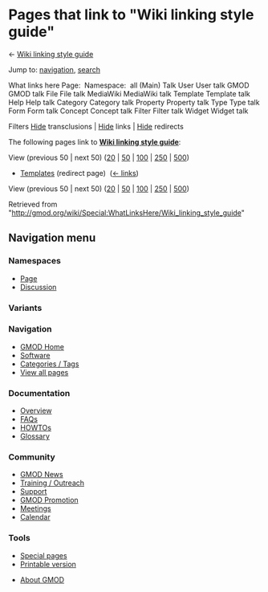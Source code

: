 <div id="mw-page-base" class="noprint">

</div>

<div id="mw-head-base" class="noprint">

</div>

<div id="content" class="mw-body" role="main">

<span id="top"></span>

<div id="mw-js-message" style="display:none;">

</div>



# <span dir="auto">Pages that link to "Wiki linking style guide"</span>

<div id="bodyContent">

<div id="contentSub">

← [Wiki linking style
guide](/wiki/Wiki_linking_style_guide "Wiki linking style guide")

</div>

<div id="jump-to-nav" class="mw-jump">

Jump to: [navigation](#mw-navigation), [search](#p-search)

</div>

<div id="mw-content-text">

What links here Page:  Namespace:  all (Main) Talk User User talk GMOD
GMOD talk File File talk MediaWiki MediaWiki talk Template Template talk
Help Help talk Category Category talk Property Property talk Type Type
talk Form Form talk Concept Concept talk Filter Filter talk Widget
Widget talk

Filters
[Hide](/mediawiki/index.php?title=Special:WhatLinksHere/Wiki_linking_style_guide&hidetrans=1 "Special:WhatLinksHere/Wiki linking style guide")
transclusions \|
[Hide](/mediawiki/index.php?title=Special:WhatLinksHere/Wiki_linking_style_guide&hidelinks=1 "Special:WhatLinksHere/Wiki linking style guide")
links \|
[Hide](/mediawiki/index.php?title=Special:WhatLinksHere/Wiki_linking_style_guide&hideredirs=1 "Special:WhatLinksHere/Wiki linking style guide")
redirects

The following pages link to **[Wiki linking style
guide](/wiki/Wiki_linking_style_guide "Wiki linking style guide")**:

View (previous 50 \| next 50)
([20](/mediawiki/index.php?title=Special:WhatLinksHere/Wiki_linking_style_guide&limit=20 "Special:WhatLinksHere/Wiki linking style guide")
\|
[50](/mediawiki/index.php?title=Special:WhatLinksHere/Wiki_linking_style_guide&limit=50 "Special:WhatLinksHere/Wiki linking style guide")
\|
[100](/mediawiki/index.php?title=Special:WhatLinksHere/Wiki_linking_style_guide&limit=100 "Special:WhatLinksHere/Wiki linking style guide")
\|
[250](/mediawiki/index.php?title=Special:WhatLinksHere/Wiki_linking_style_guide&limit=250 "Special:WhatLinksHere/Wiki linking style guide")
\|
[500](/mediawiki/index.php?title=Special:WhatLinksHere/Wiki_linking_style_guide&limit=500 "Special:WhatLinksHere/Wiki linking style guide"))

- [Templates](/mediawiki/index.php?title=Templates&redirect=no "Templates")
  (redirect page) ‎ <span class="mw-whatlinkshere-tools">([←
  links](/mediawiki/index.php?title=Special:WhatLinksHere&target=Templates "Special:WhatLinksHere"))</span>

View (previous 50 \| next 50)
([20](/mediawiki/index.php?title=Special:WhatLinksHere/Wiki_linking_style_guide&limit=20 "Special:WhatLinksHere/Wiki linking style guide")
\|
[50](/mediawiki/index.php?title=Special:WhatLinksHere/Wiki_linking_style_guide&limit=50 "Special:WhatLinksHere/Wiki linking style guide")
\|
[100](/mediawiki/index.php?title=Special:WhatLinksHere/Wiki_linking_style_guide&limit=100 "Special:WhatLinksHere/Wiki linking style guide")
\|
[250](/mediawiki/index.php?title=Special:WhatLinksHere/Wiki_linking_style_guide&limit=250 "Special:WhatLinksHere/Wiki linking style guide")
\|
[500](/mediawiki/index.php?title=Special:WhatLinksHere/Wiki_linking_style_guide&limit=500 "Special:WhatLinksHere/Wiki linking style guide"))

</div>

<div class="printfooter">

Retrieved from
"<http://gmod.org/wiki/Special:WhatLinksHere/Wiki_linking_style_guide>"

</div>

<div id="catlinks" class="catlinks catlinks-allhidden">

</div>

<div class="visualClear">

</div>

</div>

</div>

<div id="mw-navigation">

## Navigation menu

<div id="mw-head">



<div id="left-navigation">

<div id="p-namespaces" class="vectorTabs" role="navigation"
aria-labelledby="p-namespaces-label">

### Namespaces

- <span id="ca-nstab-main"><a href="/wiki/Wiki_linking_style_guide" accesskey="c"
  title="View the content page [c]">Page</a></span>
- <span id="ca-talk"><a
  href="/mediawiki/index.php?title=Talk:Wiki_linking_style_guide&amp;action=edit&amp;redlink=1"
  accesskey="t"
  title="Discussion about the content page [t]">Discussion</a></span>

</div>

<div id="p-variants" class="vectorMenu emptyPortlet" role="navigation"
aria-labelledby="p-variants-label">

### 

### Variants[](#)

<div class="menu">

</div>

</div>

</div>

<div id="right-navigation">





</div>



</div>

</div>

</div>

<div id="mw-panel">

<div id="p-logo" role="banner">

<a href="/wiki/Main_Page"
style="background-image: url(http://gmod.org/images/GMOD-cogs.png);"
title="Visit the main page"></a>

</div>

<div id="p-Navigation" class="portal" role="navigation"
aria-labelledby="p-Navigation-label">

### Navigation

<div class="body">

- <span id="n-GMOD-Home">[GMOD Home](/wiki/Main_Page)</span>
- <span id="n-Software">[Software](/wiki/GMOD_Components)</span>
- <span id="n-Categories-.2F-Tags">[Categories /
  Tags](/wiki/Categories)</span>
- <span id="n-View-all-pages">[View all
  pages](/wiki/Special:AllPages)</span>

</div>

</div>

<div id="p-Documentation" class="portal" role="navigation"
aria-labelledby="p-Documentation-label">

### Documentation

<div class="body">

- <span id="n-Overview">[Overview](/wiki/Overview)</span>
- <span id="n-FAQs">[FAQs](/wiki/Category:FAQ)</span>
- <span id="n-HOWTOs">[HOWTOs](/wiki/Category:HOWTO)</span>
- <span id="n-Glossary">[Glossary](/wiki/Glossary)</span>

</div>

</div>

<div id="p-Community" class="portal" role="navigation"
aria-labelledby="p-Community-label">

### Community

<div class="body">

- <span id="n-GMOD-News">[GMOD News](/wiki/GMOD_News)</span>
- <span id="n-Training-.2F-Outreach">[Training /
  Outreach](/wiki/Training_and_Outreach)</span>
- <span id="n-Support">[Support](/wiki/Support)</span>
- <span id="n-GMOD-Promotion">[GMOD
  Promotion](/wiki/GMOD_Promotion)</span>
- <span id="n-Meetings">[Meetings](/wiki/Meetings)</span>
- <span id="n-Calendar">[Calendar](/wiki/Calendar)</span>

</div>

</div>

<div id="p-tb" class="portal" role="navigation"
aria-labelledby="p-tb-label">

### Tools

<div class="body">

- <span id="t-specialpages"><a href="/wiki/Special:SpecialPages" accesskey="q"
  title="A list of all special pages [q]">Special pages</a></span>
- <span id="t-print"><a
  href="/mediawiki/index.php?title=Special:WhatLinksHere/Wiki_linking_style_guide&amp;printable=yes"
  rel="alternate" accesskey="p"
  title="Printable version of this page [p]">Printable version</a></span>

</div>

</div>

</div>

</div>

<div id="footer" role="contentinfo">

- <span id="footer-places-about">[About
  GMOD](/wiki/GMOD:About "GMOD:About")</span>

<!-- -->






</div>
